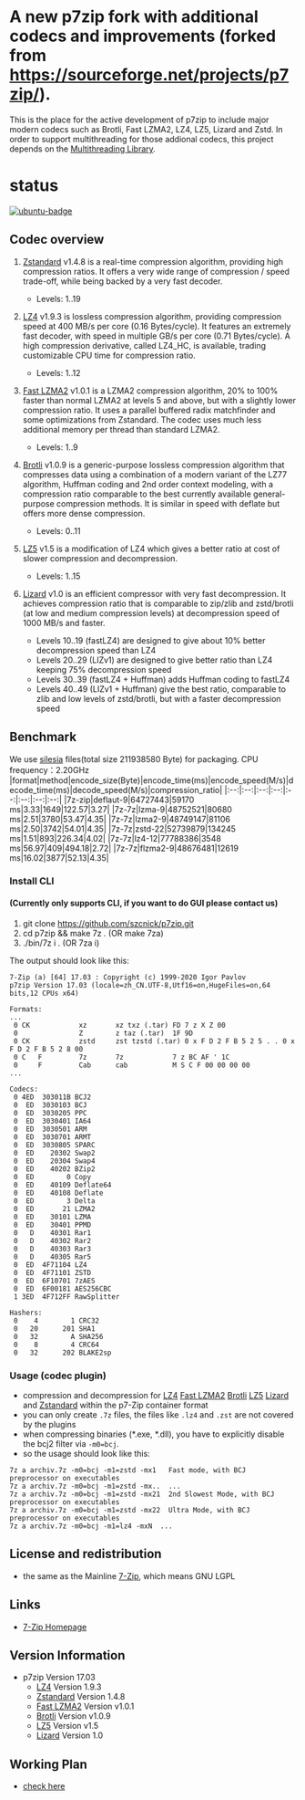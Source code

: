 
# A new p7zip fork with additional codecs and improvements (forked from https://sourceforge.net/projects/p7zip/).

This is the place for the active development of p7zip to include major modern codecs such as Brotli, Fast LZMA2, LZ4, LZ5, Lizard and Zstd. In order to support multithreading for those addional codecs, this project depends on the [Multithreading Library](https://github.com/mcmilk/zstdmt).

# status
[![ubuntu-badge]][ubuntu-link]

[ubuntu-link]: https://github.com/jinfeihan57/p7zip/actions?query=workflow%3AUbuntu "UbuntuL"
[ubuntu-badge]: https://github.com/jinfeihan57/p7zip/workflows/Ubuntu/badge.svg "UbuntuB"

## Codec overview
1. [Zstandard] v1.4.8 is a real-time compression algorithm, providing high compression ratios. It offers a very wide range of compression / speed trade-off, while being backed by a very fast decoder.
   - Levels: 1..19

2. [LZ4] v1.9.3 is lossless compression algorithm, providing compression speed at 400 MB/s per core (0.16 Bytes/cycle). It features an extremely fast decoder, with speed in multiple GB/s per core (0.71 Bytes/cycle). A high compression derivative, called LZ4_HC, is available, trading customizable CPU time for compression ratio.
   - Levels: 1..12

3. [Fast LZMA2] v1.0.1 is a LZMA2 compression algorithm, 20% to 100% faster than normal LZMA2 at levels 5 and above, but with a slightly lower compression ratio. It uses a parallel buffered radix matchfinder and some optimizations from Zstandard. The codec uses much less additional memory per thread than standard LZMA2.
   - Levels: 1..9

4. [Brotli] v1.0.9 is a generic-purpose lossless compression algorithm that compresses data using a combination of a modern variant of the LZ77 algorithm, Huffman coding and 2nd order context modeling, with a compression ratio comparable to the best currently available general-purpose compression methods. It is similar in speed with deflate but offers more dense compression.
   - Levels: 0..11

5. [LZ5] v1.5 is a modification of LZ4 which gives a better ratio at cost of slower compression and decompression.
   - Levels: 1..15

6. [Lizard] v1.0 is an efficient compressor with very fast decompression. It achieves compression ratio that is comparable to zip/zlib and zstd/brotli (at low and medium compression levels) at decompression speed of 1000 MB/s and faster.
   - Levels 10..19 (fastLZ4) are designed to give about 10% better decompression speed than LZ4
   - Levels 20..29 (LIZv1) are designed to give better ratio than LZ4 keeping 75% decompression speed
   - Levels 30..39 (fastLZ4 + Huffman) adds Huffman coding to fastLZ4
   - Levels 40..49 (LIZv1 + Huffman) give the best ratio, comparable to zlib and low levels of zstd/brotli, but with a faster decompression speed
   
## Benchmark
We use [silesia](http://sun.aei.polsl.pl/~sdeor/index.php?page=silesia) files(total size 211938580 Byte) for packaging. 
   CPU frequency：2.20GHz
|format|method|encode_size(Byte)|encode_time(ms)|encode_speed(M/s)|decode_time(ms)|decode_speed(M/s)|compression_ratio|
|:--:|:--:|:--:|:--:|:--:|:--:|:--:|:--:|
|7z-zip|deflaut-9|64727443|59170 ms|3.33|1649|122.57|3.27|
|7z-7z|lzma-9|48752521|80680 ms|2.51|3780|53.47|4.35|
|7z-7z|lzma2-9|48749147|81106 ms|2.50|3742|54.01|4.35|
|7z-7z|zstd-22|52739879|134245 ms|1.51|893|226.34|4.02|
|7z-7z|lz4-12|77788386|3548 ms|56.97|409|494.18|2.72|
|7z-7z|flzma2-9|48676481|12619 ms|16.02|3877|52.13|4.35|

### Install CLI
#### (Currently only supports CLI, if you want to do GUI please contact us)
1. git clone https://github.com/szcnick/p7zip.git
2. cd p7zip && make 7z . (OR make 7za)
3. ./bin/7z i . (OR 7za i)

The output should look like this:
```
7-Zip (a) [64] 17.03 : Copyright (c) 1999-2020 Igor Pavlov 
p7zip Version 17.03 (locale=zh_CN.UTF-8,Utf16=on,HugeFiles=on,64 bits,12 CPUs x64)

Formats:
...
 0 CK            xz       xz txz (.tar) FD 7 z X Z 00
 0               Z        z taz (.tar)  1F 9D
 0 CK            zstd     zst tzstd (.tar) 0 x F D 2 F B 5 2 5 . . 0 x F D 2 F B 5 2 8 00
 0 C   F         7z       7z            7 z BC AF ' 1C
 0     F         Cab      cab           M S C F 00 00 00 00
...

Codecs:
 0 4ED  303011B BCJ2
 0  ED  3030103 BCJ
 0  ED  3030205 PPC
 0  ED  3030401 IA64
 0  ED  3030501 ARM
 0  ED  3030701 ARMT
 0  ED  3030805 SPARC
 0  ED    20302 Swap2
 0  ED    20304 Swap4
 0  ED    40202 BZip2
 0  ED        0 Copy
 0  ED    40109 Deflate64
 0  ED    40108 Deflate
 0  ED        3 Delta
 0  ED       21 LZMA2
 0  ED    30101 LZMA
 0  ED    30401 PPMD
 0   D    40301 Rar1
 0   D    40302 Rar2
 0   D    40303 Rar3
 0   D    40305 Rar5
 0  ED  4F71104 LZ4
 0  ED  4F71101 ZSTD
 0  ED  6F10701 7zAES
 0  ED  6F00181 AES256CBC
 1 3ED  4F712FF RawSplitter

Hashers:
 0    4        1 CRC32
 0   20      201 SHA1
 0   32        A SHA256
 0    8        4 CRC64
 0   32      202 BLAKE2sp
```

### Usage (codec plugin)

- compression and decompression for [LZ4] [Fast LZMA2] [Brotli] [LZ5] [Lizard] and [Zstandard] within the p7-Zip container format
- you can only create `.7z` files, the files like `.lz4` and `.zst` are not covered by the plugins
- when compressing binaries (*.exe, *.dll), you have to explicitly disable the bcj2 filter via `-m0=bcj`.
- so the usage should look like this:
```
7z a archiv.7z -m0=bcj -m1=zstd -mx1   Fast mode, with BCJ preprocessor on executables
7z a archiv.7z -m0=bcj -m1=zstd -mx..  ...
7z a archiv.7z -m0=bcj -m1=zstd -mx21  2nd Slowest Mode, with BCJ preprocessor on executables
7z a archiv.7z -m0=bcj -m1=zstd -mx22  Ultra Mode, with BCJ preprocessor on executables
7z a archiv.7z -m0=bcj -m1=lz4 -mxN  ...
```

## License and redistribution

- the same as the Mainline [7-Zip], which means GNU LGPL

## Links

- [7-Zip Homepage](https://www.7-zip.org/)

## Version Information

- p7zip Version 17.03
  - [LZ4] Version 1.9.3
  - [Zstandard] Version 1.4.8
  - [Fast LZMA2] Version v1.0.1
  - [Brotli] Version v1.0.9
  - [LZ5] Version v1.5
  - [Lizard] Version 1.0
  
## Working Plan
 - [check here]()

[7-Zip]:https://www.7-zip.org/
[LZ4]:https://github.com/lz4/lz4/
[Zstandard]:https://github.com/facebook/zstd/
[Fast LZMA2]:https://github.com/conor42/fast-lzma2
[Brotli]:https://github.com/google/brotli/
[LZ5]:https://github.com/inikep/lz5/
[Lizard]:https://github.com/inikep/lizard/
